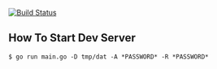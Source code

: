 [![Build Status](https://travis-ci.org/ZeroPage/mukgoorm.svg?branch=master)](https://travis-ci.org/ZeroPage/mukgoorm)

## How To Start Dev Server
```
$ go run main.go -D tmp/dat -A *PASSWORD* -R *PASSWORD*
```